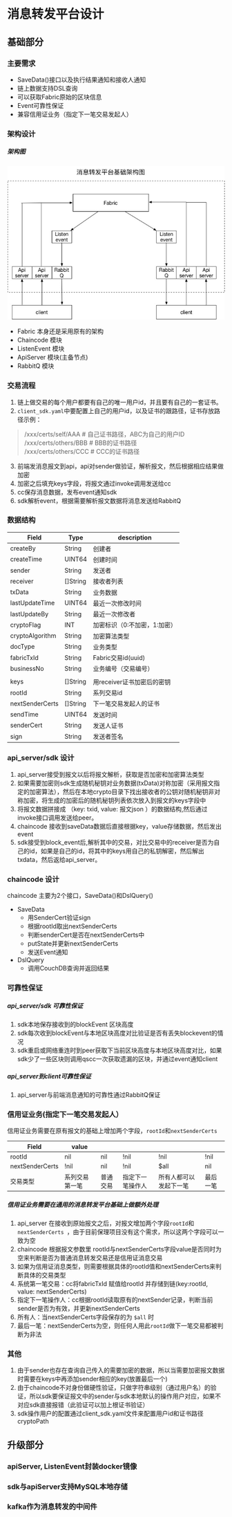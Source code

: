 # 消息转发平台设计

## 基础部分

### 主要需求
* SaveData()接口以及执行结果通知和接收人通知
* 链上数据支持DSL查询
* 可以获取Fabric原始的区块信息
* Event可靠性保证
* 兼容信用证业务（指定下一笔交易发起人）

### 架构设计

##### 架构图

![architecture](MsgTransPlatDesign/architecture.jpg)

* Fabric 本身还是采用原有的架构
* Chaincode 模块
* ListenEvent 模块
* ApiServer 模块(主备节点)
* RabbitQ 模块

### 交易流程
1. 链上做交易的每个用户都要有自己的唯一用户id，并且要有自己的一套证书。
2. `client_sdk.yaml`中要配置上自己的用户id，以及证书的跟路径，证书存放路径示例：

> /xxx/certs/self/AAA   # 自己证书路径，ABC为自己的用户ID  
> /xxx/certs/others/BBB # BBB的证书路径  
> /xxx/certs/others/CCC # CCC的证书路径

3. 前端发消息报文到api，api对sender做验证，解析报文，然后根据相应结果做加密
4. 加密之后填充keys字段，将报文通过invoke调用发送给cc
5. cc保存消息数据，发布event通知sdk
6. sdk解析event，根据需要解析报文数据将消息发送给RabbitQ

### 数据结构

Field          |  Type     | description
---------------|-----------|-------------
createBy       | String    | 创建者
createTime     | UINT64    | 创建时间
sender         | String    | 发送者
receiver       | []String  | 接收者列表
txData         | String    | 业务数据
lastUpdateTime | UINT64    | 最近一次修改时间
lastUpdateBy   | String    | 最近一次修改者
cryptoFlag     | INT       | 加密标识（0:不加密，1:加密）
cryptoAlgorithm | String | 加密算法类型
docType        | String    | 业务类型
fabricTxId     | String    | Fabric交易id(uuid)
businessNo     | String    | 业务编号（交易编号）
               |           |
keys           | []String  | 用receiver证书加密后的密钥
rootId         | String    | 系列交易id
nextSenderCerts | []String  | 下一笔交易发起人的证书
sendTime       | UINT64    | 发送时间
senderCert     | String    | 发送人证书
sign           | String    | 发送者签名


### api_server/sdk 设计

1. api\_server接受到报文以后将报文解析，获取是否加密和加密算法类型
2. 如果需要加密则sdk生成随机秘钥对业务数据(txData)对称加密（采用报文指定的加密算法），然后在本地crypto目录下找出接收者的公钥对随机秘钥非对称加密，将生成的加密后的随机秘钥列表依次放入到报文的keys字段中
3. 将报文数据拼接成 （key: txid, value: 报文json ）的数据结构,然后通过invoke接口调用发送给peer。
4. chaincode 接收到saveData数据后直接根据key，value存储数据，然后发出event
5. sdk接受到block\_event后,解析其中的交易，对比交易中的receiver是否为自己的id，如果是自己的id，将其中的keys用自己的私钥解密，然后解出txdata，然后返给api_server。

### chaincode 设计

chaincode 主要为2个接口，SaveData()和DslQuery()

* SaveData
	* 用SenderCert验证sign
	* 根据rootId取出nextSenderCerts
	* 判断senderCert是否在nextSenderCerts中
	* putState并更新nextSenderCerts
	* 发送Event通知
* DslQuery
	* 调用CouchDB查询并返回结果
	
### 可靠性保证

##### api_server/sdk 可靠性保证
1. sdk本地保存接收到的blockEvent 区块高度
2. sdk每次收到blockEvent与本地区块高度对比验证是否有丢失blockevent的情况
3. sdk重启或网络重连时到peer获取下当前区块高度与本地区块高度对比，如果sdk少了一些区块则调用qscc一次获取遗漏的区块，并通过event通知client

##### api_server到client可靠性保证
1. api_server与前端消息通知的可靠性通过RabbitQ保证

### 信用证业务(指定下一笔交易发起人）

信用证业务需要在原有报文的基础上增加两个字段，`rootId`和`nextSenderCerts`

Field | value |||||
------------|-----------|----------|-----------------|-------|----------
rootId      | nil       |    nil   |  !nil           | !nil  | !nil
nextSenderCerts  | !nil     |    nil   |  !nil           | $all  |  nil
交易类型    | 系列交易第一笔 | 普通交易 | 指定下一笔操作人| 所有人都可以发起下一笔|  最后一笔

##### 信用证业务需要在通用的消息转发平台基础上做额外处理
1. api_server 在接收到原始报文之后，对报文增加两个字段`rootId`和`nextSenderCerts `，由于目前保理项目没有这个需求，所以这两个字段可以一致为空
1. chaincode 根据报文参数里 rootId与nextSenderCerts字段value是否同时为空来判断是否为普通消息转发交易还是信用证消息交易
2. 如果为信用证消息类型，则需要根据具体的rootId值和nextSenderCerts来判断具体的交易类型
3. 系统第一笔交易：cc将fabricTxId 赋值给rootId 并存储到链(key:rootId, value: nextSenderCerts)
4. 指定下一笔操作人：cc根据rootId读取原有的nextSender记录，判断当前sender是否为有效，并更新nextSenderCerts
5. 所有人：当nextSenderCerts字段保存的为 `$all` 时
6. 最后一笔：nextSenderCerts为空，则任何人用此`rootId`做下一笔交易都被判断为非法

### 其他

1. 由于sender也存在查询自己传入的需要加密的数据，所以当需要加密报文数据时需要在keys中再添加sender相应的key(放置最后一个)
2. 由于chaincode不对身份做硬性验证，只做字符串级别（通过用户名）的验证，所以sdk要保证报文中的sender与sdk本地默认的操作用户对应，如果不对应sdk直接报错（此验证可以加上根证书验证）
3. sdk操作用户的配置通过client_sdk.yaml文件来配置用户id和证书路径cryptoPath

## 升级部分

### apiServer, ListenEvent封装docker镜像

### sdk与apiServer支持MySQL本地存储

### kafka作为消息转发的中间件
